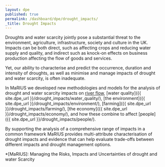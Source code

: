 ```yaml
---
layout: dpe
published: true
permalink: /dashboard/dpe/drought_impacts/
_title: Drought Impacts
---
```


Droughts and water scarcity jointly pose a substantial threat to the environment, agriculture, infrastructure, society and culture in the UK. Impacts can be both direct, such as affecting crops and reducing water supply and quality, and indirect such as knock-on effects on business production affecting the flow of goods and services. 

Yet, our ability to characterise and predict the occurrence, duration and intensity of droughts, as well as minimise and manage impacts of drought and water scarcity, is often inadequate.

In MaRIUS we developed new methodologies and models for the analysis of drought and water scarcity impacts on [river flow](https://5j4.github.io/mariusdroughtproject.org/dashboard/dpe/drought_impacts/river_flow/), [water quality]({{ site.dpe_url }}/drought_impacts/water_quality/), [the environment]({{ site.dpe_url }}/drought_impacts/environment/), [farming]({{ site.dpe_url }}/drought_impacts/farming/), [the economy]({{ site.dpe_url }}/drought_impacts/economy/), and how these combine to affect [people]({{ site.dpe_url }}/drought_impacts/people/).

By supporting the analysis of a comprehensive range of impacts in a common framework MaRIUS provides multi-attribute characterisation of drought impacts and evidence that can help evaluate trade-offs between different impacts and drought management options.

*[MaRIUS]:  Managing the Risks, Impacts and Uncertainties of drought and water Scarcity